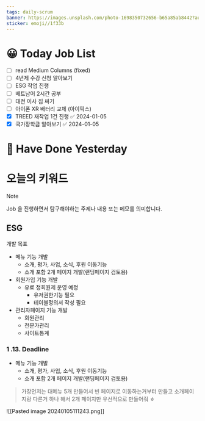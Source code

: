 ```yaml
---
tags: daily-scrum
banner: https://images.unsplash.com/photo-1698350732656-b65a85ab8442?auto=format&fit=crop&q=80&w=2837&ixlib=rb-4.0.3&ixid=M3wxMjA3fDB8MHxwaG90by1wYWdlfHx8fGVufDB8fHx8fA%3D%3D
sticker: emoji//1f33b
---
```

#  😀 Today Job List
- [ ] read Medium Columns (fixed)
- [ ] 4년제 수강 신청 알아보기
- [ ] ESG 작업 진행
- [ ] 베트남어 2시간 공부
- [ ] 대전 이사 짐 싸기
- [ ] 아이폰 XR 배터리 교체 (아이픽스)
- [x] TREED 재작업 1건 진행 ✅ 2024-01-05
- [x] 국가장학금 알아보기 ✅ 2024-01-05

# 🙂 Have Done Yesterday



# 오늘의 키워드

> [!NOTE]
> Job 을 진행하면서 탐구해야하는 주제나 내용 또는 메모를 의미합니다.

## ESG
개발 목표
 - 메뉴 기능 개발
    - 소개, 평가, 사업, 소식, 후원 이동기능
    - 소개 포함 2개 페이지 개발(랜딩페이지 검토용)
- 회원가입 기능 개발
    - 유료 정회원제 운영 예정
      - 유저권한기능 필요
      - 테이블정의서 작성 필요
- 관리자페이지 기능 개발
    - 회원관리
    - 전문가관리
    - 사이트통계
### 1 .13. Deadline
 - 메뉴 기능 개발
    - 소개, 평가, 사업, 소식, 후원 이동기능
    - 소개 포함 2개 페이지 개발(랜딩페이지 검토용)
> 가장먼저는 대메뉴 5개 만들어서 빈 페이지로 이동하는거부터 만들고 소개페이지랑 다른거 하나 해서 2개 페이지만 우선적으로 만들어줘 ㅎ

![[Pasted image 20240105111243.png]]